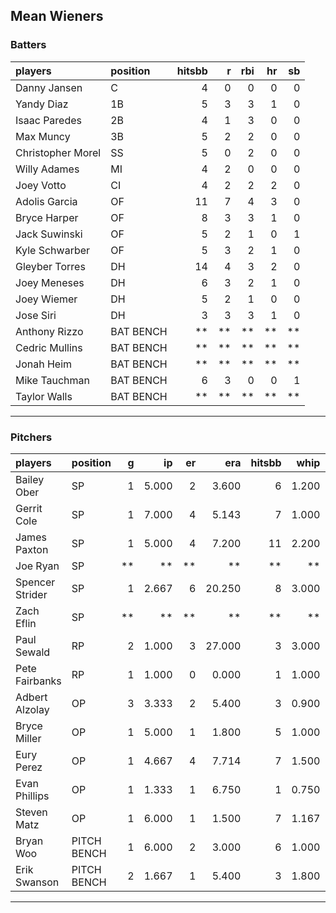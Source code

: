 ## Mean Wieners

### Batters

 
|players           |position  | hitsbb|  r| rbi| hr| sb| 
|:-----------------|:---------|------:|--:|---:|--:|--:| 
|Danny Jansen      |C         |      4|  0|   0|  0|  0| 
|Yandy Diaz        |1B        |      5|  3|   3|  1|  0| 
|Isaac Paredes     |2B        |      4|  1|   3|  0|  0| 
|Max Muncy         |3B        |      5|  2|   2|  0|  0| 
|Christopher Morel |SS        |      5|  0|   2|  0|  0| 
|Willy Adames      |MI        |      4|  2|   0|  0|  0| 
|Joey Votto        |CI        |      4|  2|   2|  2|  0| 
|Adolis Garcia     |OF        |     11|  7|   4|  3|  0| 
|Bryce Harper      |OF        |      8|  3|   3|  1|  0| 
|Jack Suwinski     |OF        |      5|  2|   1|  0|  1| 
|Kyle Schwarber    |OF        |      5|  3|   2|  1|  0| 
|Gleyber Torres    |DH        |     14|  4|   3|  2|  0| 
|Joey Meneses      |DH        |      6|  3|   2|  1|  0| 
|Joey Wiemer       |DH        |      5|  2|   1|  0|  0| 
|Jose Siri         |DH        |      3|  3|   3|  1|  0| 
|Anthony Rizzo     |BAT BENCH |     **| **|  **| **| **| 
|Cedric Mullins    |BAT BENCH |     **| **|  **| **| **| 
|Jonah Heim        |BAT BENCH |     **| **|  **| **| **| 
|Mike Tauchman     |BAT BENCH |      6|  3|   0|  0|  1| 
|Taylor Walls      |BAT BENCH |     **| **|  **| **| **| 


* * *

### Pitchers

 
|players         |position    |  g|    ip| er|    era| hitsbb|  whip| so|  w| sv| 
|:---------------|:-----------|--:|-----:|--:|------:|------:|-----:|--:|--:|--:| 
|Bailey Ober     |SP          |  1| 5.000|  2|  3.600|      6| 1.200|  3|  0|  0| 
|Gerrit Cole     |SP          |  1| 7.000|  4|  5.143|      7| 1.000|  3|  0|  0| 
|James Paxton    |SP          |  1| 5.000|  4|  7.200|     11| 2.200|  4|  0|  0| 
|Joe Ryan        |SP          | **|    **| **|     **|     **|    **| **| **| **| 
|Spencer Strider |SP          |  1| 2.667|  6| 20.250|      8| 3.000|  3|  0|  0| 
|Zach Eflin      |SP          | **|    **| **|     **|     **|    **| **| **| **| 
|Paul Sewald     |RP          |  2| 1.000|  3| 27.000|      3| 3.000|  3|  0|  0| 
|Pete Fairbanks  |RP          |  1| 1.000|  0|  0.000|      1| 1.000|  1|  0|  0| 
|Adbert Alzolay  |OP          |  3| 3.333|  2|  5.400|      3| 0.900|  3|  0|  2| 
|Bryce Miller    |OP          |  1| 5.000|  1|  1.800|      5| 1.000| 10|  0|  0| 
|Eury Perez      |OP          |  1| 4.667|  4|  7.714|      7| 1.500|  7|  0|  0| 
|Evan Phillips   |OP          |  1| 1.333|  1|  6.750|      1| 0.750|  0|  0|  1| 
|Steven Matz     |OP          |  1| 6.000|  1|  1.500|      7| 1.167|  6|  1|  0| 
|Bryan Woo       |PITCH BENCH |  1| 6.000|  2|  3.000|      6| 1.000|  6|  0|  0| 
|Erik Swanson    |PITCH BENCH |  2| 1.667|  1|  5.400|      3| 1.800|  2|  1|  1| 


* * *


